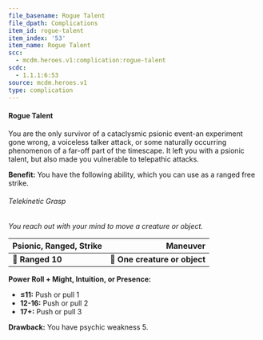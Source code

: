 ```yaml
---
file_basename: Rogue Talent
file_dpath: Complications
item_id: rogue-talent
item_index: '53'
item_name: Rogue Talent
scc:
  - mcdm.heroes.v1:complication:rogue-talent
scdc:
  - 1.1.1:6:53
source: mcdm.heroes.v1
type: complication
---
```


#### Rogue Talent

You are the only survivor of a cataclysmic psionic event-an experiment gone wrong, a voiceless talker attack, or some naturally occurring phenomenon of a far-off part of the timescape. It left you with a psionic talent, but also made you vulnerable to telepathic attacks.

**Benefit:** You have the following ability, which you can use as a ranged free strike.

###### Telekinetic Grasp

*You reach out with your mind to move a creature or object.*

| **Psionic, Ranged**, **Strike** |                  **Maneuver** |
| ------------------------------- | ----------------------------: |
| **📏 Ranged 10**                | **🎯 One creature or object** |

**Power Roll + Might, Intuition, or Presence:**

- **≤11:** Push or pull 1
- **12-16:** Push or pull 2
- **17+:** Push or pull 3

**Drawback:** You have psychic weakness 5.
